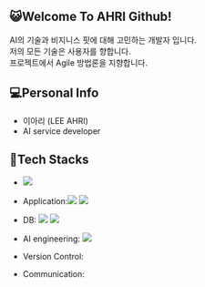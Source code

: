 ## 😺Welcome To AHRI Github!

AI의 기술과 비지니스 핏에 대해 고민하는 개발자 입니다.\
저의 모든 기술은 사용자를 향합니다.\
프로젝트에서 Agile 방법론을 지향합니다. 

## 💻Personal Info
- 이아리 (LEE AHRI)
- AI service developer

## 💊Tech Stacks
-  <img src="https://img.shields.io/badge/Python-white?style=flat-quare&logo=Python&logoColor=3776AB"/>
- Application:<img src="https://img.shields.io/badge/Django-red?style=flat-quare&logo=Django&logoColor=092E20"/> <img src="https://img.shields.io/badge/Flask-blue?style=flat-quare&logo=Flask&logoColor=000000"/>

- DB: <img src="https://img.shields.io/badge/MySQL-cornflowerblue?style=flat-quare&logo=MySQL&logoColor=092E20"/> <img src="https://img.shields.io/badge/MongoDB-orange?style=flat-quare&logo=MongoDB&logoColor=47A248"/>
- AI engineering: <img src="https://img.shields.io/badge/TensorFlow-silver?style=flat-quare&logo=TensorFlow&logoColor=FF6F00"/>
- Version Control: 
- Communication:
